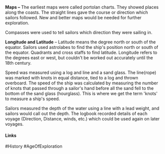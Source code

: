 **Maps –** The earliest maps were called portolan charts. They showed places along the coasts. The straight lines gave the course or direction which sailors followed. New and better maps would be needed for further exploration.

Compasses were used to tell sailors which direction they were sailing in.

**Longitude and Latitude** – Latitude means the degree north or south of the equator. Sailors used astrolabes to find the ship's position north or south of the equator. Quadrants and cross staffs to find latitude. Longitude refers to the degrees east or west, but couldn't be worked out accurately until the 18th century.

Speed was measured using a log and line and a sand glass. The line(rope) was marked with knots in equal distance, tied to a log and thrown overboard. The speed of the ship was calculated by measuring the number of knots that passed through a sailor's hand before all the sand fell to the bottom of the sand glass (hourglass). This is where we get the term 'knots' to measure a ship's speed.

Sailors measured the depth of the water using a line with a lead weight, and sailors would call out the depth. The logbook recorded details of each voyage (Direction, Distance, winds, etc.) which could be used again on later voyages.

#### Links
#History #AgeOfExploration